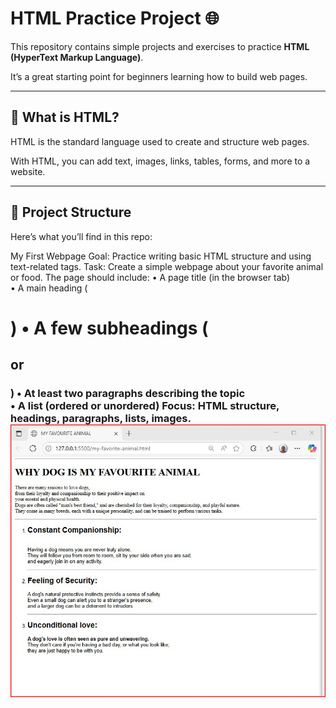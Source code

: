 # HTML Practice Project 🌐

This repository contains simple projects and exercises to practice **HTML (HyperText Markup Language)**.

It’s a great starting point for beginners learning how to build web pages.

---

## 📖 What is HTML?

HTML is the standard language used to create and structure web pages.

With HTML, you can add text, images, links, tables, forms, and more to a website.

---

## 📂 Project Structure

Here’s what you’ll find in this repo:

My First Webpage Goal: Practice writing basic HTML structure and using text-related tags.
Task: Create a simple webpage about your favorite animal or food. The page should include:
• A page title (in the browser tab)  
• A main heading (<h1>)
• A few subheadings (<h2>or<h3>)
• At least two paragraphs describing the topic  
• A list (ordered or unordered)
Focus: HTML structure, headings, paragraphs, lists, images.
![alt text](image.png)
